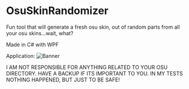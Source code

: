 # OsuSkinRandomizer
Fun tool that will generate a fresh osu skin, out of random parts from all your osu skins...wait, what?

Made in C# with WPF

Application:
![Banner](https://github.com/realTobby/OsuSkinRandomizer/blob/master/pictures_small.png)





I AM NOT RESPONSIBLE FOR ANYTHING RELATED TO YOUR OSU DIRECTORY. HAVE A BACKUP IF ITS IMPORTANT TO YOU. IN MY TESTS NOTHING HAPPENED, BUT JUST TO BE SAFE!
